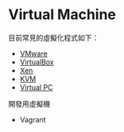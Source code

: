 Virtual Machine
===============

目前常見的虛擬化程式如下：

  * [VMware](http://www.vmware.com/)
  * [VirtualBox](https://www.virtualbox.org)
  * [Xen](http://www.xenproject.org/)
  * [KVM](http://www.linux-kvm.org/page/Main_Page)
  * [Virtual PC](http://windows.microsoft.com/en-US/windows7/install-and-use-windows-xp-mode-in-windows-7)

開發用虛擬機

  * Vagrant
